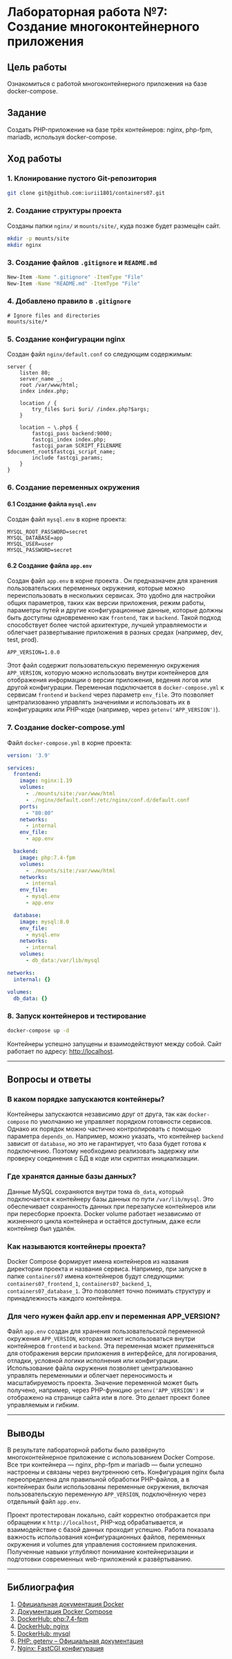 # Лабораторная работа №7: Создание многоконтейнерного приложения

## Цель работы

Ознакомиться с работой многоконтейнерного приложения на базе docker-compose.

## Задание

Создать PHP-приложение на базе трёх контейнеров: nginx, php-fpm, mariadb, используя docker-compose.

## Ход работы

### 1. Клонирование пустого Git-репозитория

```bash
git clone git@github.com:iurii1801/containers07.git
```

### 2. Создание структуры проекта

Созданы папки `nginx/` и `mounts/site/`, куда позже будет размещён сайт.

```bash
mkdir -p mounts/site
mkdir nginx
```

### 3. Создание файлов `.gitignore` и `README.md`

```bash
New-Item -Name ".gitignore" -ItemType "File"
New-Item -Name "README.md" -ItemType "File"
```

### 4. Добавлено правило в `.gitignore`

```text
# Ignore files and directories
mounts/site/*
```

### 5. Создание конфигурации nginx

Создан файл `nginx/default.conf` со следующим содержимым:

```nginx
server {
    listen 80;
    server_name _;
    root /var/www/html;
    index index.php;

    location / {
        try_files $uri $uri/ /index.php?$args;
    }

    location ~ \.php$ {
        fastcgi_pass backend:9000;
        fastcgi_index index.php;
        fastcgi_param SCRIPT_FILENAME $document_root$fastcgi_script_name;
        include fastcgi_params;
    }
}
```

### 6. Создание переменных окружения

#### 6.1 Создание файла `mysql.env`

Создан файл `mysql.env` в корне проекта:

```env
MYSQL_ROOT_PASSWORD=secret
MYSQL_DATABASE=app
MYSQL_USER=user
MYSQL_PASSWORD=secret
```

#### 6.2 Создание файла `app.env`

Создан файл `app.env` в корне проекта . Он предназначен для хранения пользовательских переменных окружения, которые можно переиспользовать в нескольких сервисах. Это удобно для настройки общих параметров, таких как версии приложения, режим работы, параметры путей и другие конфигурационные данные, которые должны быть доступны одновременно как `frontend`, так и `backend`. Такой подход способствует более чистой архитектуре, лучшей управляемости и облегчает развертывание приложения в разных средах (например, dev, test, prod).

```env
APP_VERSION=1.0.0
```

Этот файл содержит пользовательскую переменную окружения `APP_VERSION`, которую можно использовать внутри контейнеров для отображения информации о версии приложения, ведения логов или другой конфигурации. Переменная подключается в `docker-compose.yml` к сервисам `frontend` и `backend` через параметр `env_file`. Это позволяет централизованно управлять значениями и использовать их в конфигурациях или PHP-коде (например, через `getenv('APP_VERSION')`).

### 7. Создание docker-compose.yml

Файл `docker-compose.yml` в корне проекта:

```yaml
version: '3.9'

services:
  frontend:
    image: nginx:1.19
    volumes:
      - ./mounts/site:/var/www/html
      - ./nginx/default.conf:/etc/nginx/conf.d/default.conf
    ports:
      - "80:80"
    networks:
      - internal
    env_file:
      - app.env

  backend:
    image: php:7.4-fpm
    volumes:
      - ./mounts/site:/var/www/html
    networks:
      - internal
    env_file:
      - mysql.env
      - app.env

  database:
    image: mysql:8.0
    env_file:
      - mysql.env
    networks:
      - internal
    volumes:
      - db_data:/var/lib/mysql

networks:
  internal: {}

volumes:
  db_data: {}
```

### 8. Запуск контейнеров и тестирование

```bash
docker-compose up -d
```

Контейнеры успешно запущены и взаимодействуют между собой. Сайт работает по адресу: [http://localhost](http://localhost).

---

## Вопросы и ответы

### В каком порядке запускаются контейнеры?

Контейнеры запускаются независимо друг от друга, так как `docker-compose` по умолчанию не управляет порядком готовности сервисов. Однако их порядок можно частично контролировать с помощью параметра `depends_on`. Например, можно указать, что контейнер `backend` зависит от `database`, но это не гарантирует, что база будет готова к подключению. Поэтому необходимо реализовать задержку или проверку соединения с БД в коде или скриптах инициализации.

### Где хранятся данные базы данных?

Данные MySQL сохраняются внутри тома `db_data`, который подключается к контейнеру базы данных по пути `/var/lib/mysql`. Это обеспечивает сохранность данных при перезапуске контейнеров или при пересборке проекта. Docker volume работает независимо от жизненного цикла контейнера и остаётся доступным, даже если контейнер был удалён.

### Как называются контейнеры проекта?

Docker Compose формирует имена контейнеров из названия директории проекта и названия сервиса. Например, при запуске в папке `containers07` имена контейнеров будут следующими: `containers07_frontend_1`, `containers07_backend_1`, `containers07_database_1`. Это позволяет точно понимать структуру и принадлежность каждого контейнера.

### Для чего нужен файл app.env и переменная APP_VERSION?

Файл `app.env` создан для хранения пользовательской переменной окружения `APP_VERSION`, которая может использоваться внутри контейнеров `frontend` и `backend`. Эта переменная может применяться для отображения версии приложения в интерфейсе, для логирования, отладки, условной логики исполнения или конфигурации. Использование файла окружения позволяет централизованно управлять переменными и облегчает переносимость и масштабируемость проекта. Значение переменной может быть получено, например, через PHP-функцию `getenv('APP_VERSION')` и отображено на странице сайта или в логе. Это делает проект более управляемым и гибким.

---

## Выводы

В результате лабораторной работы было развёрнуто многоконтейнерное приложение с использованием Docker Compose. Все три контейнера — nginx, php-fpm и mariadb — были успешно настроены и связаны через внутреннюю сеть. Конфигурация nginx была переопределена для правильной обработки PHP-файлов, а в контейнерах были использованы переменные окружения, включая пользовательскую переменную `APP_VERSION`, подключённую через отдельный файл `app.env`.

Проект протестирован локально, сайт корректно отображается при обращении к `http://localhost`, PHP-код обрабатывается, и взаимодействие с базой данных проходит успешно. Работа показала важность использования конфигурационных файлов, переменных окружения и volumes для управления состоянием приложения. Полученные навыки углубляют понимание контейнеризации и подготовки современных web-приложений к развёртыванию.

---

## Библиография

1. [Официальная документация Docker](https://docs.docker.com/)
2. [Документация Docker Compose](https://docs.docker.com/compose/)
3. [DockerHub: php:7.4-fpm](https://hub.docker.com/_/php)
4. [DockerHub: nginx](https://hub.docker.com/_/nginx)
5. [DockerHub: mysql](https://hub.docker.com/_/mysql)
6. [PHP: getenv – Официальная документация](https://www.php.net/manual/ru/function.getenv.php)
7. [Nginx: FastCGI конфигурация](https://nginx.org/ru/docs/http/ngx_http_fastcgi_module.html)